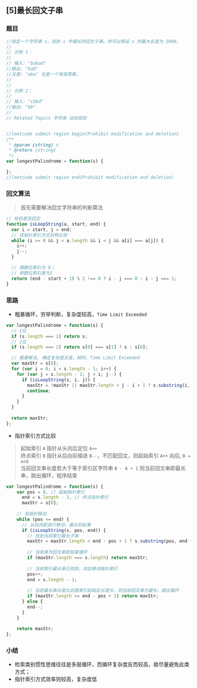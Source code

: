 ## [5]最长回文子串

### 题目
```javascript
//给定一个字符串 s，找到 s 中最长的回文子串。你可以假设 s 的最大长度为 1000。 
//
// 示例 1： 
//
// 输入: "babad"
//输出: "bab"
//注意: "aba" 也是一个有效答案。
// 
//
// 示例 2： 
//
// 输入: "cbbd"
//输出: "bb"
// 
// Related Topics 字符串 动态规划


//leetcode submit region begin(Prohibit modification and deletion)
/**
 * @param {string} s
 * @return {string}
 */
var longestPalindrome = function(s) {

};
//leetcode submit region end(Prohibit modification and deletion)
```

### 回文算法
> 首先需要解决回文字符串的判断算法
```javascript
// 校验是否回文
function isLoopString(a, start, end) {
  var i = start, j = end;
  // 双指针索引方式对称比较
  while (i >= 0 && j < a.length && i < j && a[i] === a[j]) {
    i++;
    j--;
  }

  // 偶数位索引为 0；
  // 奇数位索引差为1
  return (end - start + 1) % 2 !== 0 ? i - j === 0 : i - j === 1;
}
```

### 思路
- 粗暴循环，穷举判断，复杂度较高，`Time Limit Exceeded`
```javascript
var longestPalindrome = function(s) {
  // 1位
  if (s.length === 1) return s;
  // 2位
  if (s.length === 2) return s[0] === s[1] ? s : s[0];

  // 粗暴解法, 确定复杂度太高，耗时，Time Limit Exceeded
  var maxStr = s[0];
  for (var i = 0; i < s.length - 1; i++) {
    for (var j = s.length - 1; j > i; j--) {
      if (isLoopString(s, i, j)) {
        maxStr = !maxStr || maxStr.length < j - i + 1 ? s.substring(i, j + 1) : maxStr;
        continue;
      }
    }
  }
  
  return maxStr;
};
```

- 指针索引方式比较
> 起始索引 `A` 指针从头向后定位 `A++` \
> 终点索引 `B` 指针从后向前缩进 `B--`，不匹配回文，则起始索引 `A++` 向后, `B = end` \
> 当前回文串长度若大于等于索引区字符串 `B - A + 1` 则当前回文串即最长串，跳出循环，程序结束
```javascript
var longestPalindrome = function(s) {
    var pos = 0, // 起始指针索引
      end = s.length - 1, // 终点指针索引
      maxStr = s[0];
  
    // 双指针移动
    while (pos <= end) {
      // 从后向前进行移动，最长的如果
      if (isLoopString(s, pos, end)) {
        // 找到当前索引最长子串
        maxStr = maxStr.length < end - pos + 1 ? s.substring(pos, end + 1) : maxStr;
  
        // 当前串为回文串即结束循环
        if (maxStr.length === s.length) return maxStr;
  
        // 当前索引最长串已找到，向后移动指针索引
        pos++;
        end = s.length - 1;
  
        // 当前最长串长度比后面索引起始区长度长，则当前回文串为最长，跳出循环
        if (maxStr.length >= end - pos + 1) return maxStr;
      } else {
        end--;
      }
    }
  
    return maxStr;
};
```

### 小结
- 检索类别惯性思维往往是多层循环，而循环复杂度反而较高，故尽量避免此类方式；
- 指针索引方式效率则较高，复杂度低
